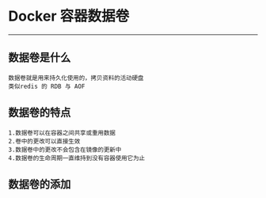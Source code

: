 # Docker 容器数据卷

---

## 数据卷是什么

    数据卷就是用来持久化使用的，拷贝资料的活动硬盘
    类似redis 的 RDB 与 AOF

## 数据卷的特点

    1.数据卷可以在容器之间共享或重用数据
    2.卷中的更改可以直接生效
    3.数据卷中的更改不会包含在镜像的更新中
    4.数据卷的生命周期一直维持到没有容器使用它为止

## 数据卷的添加